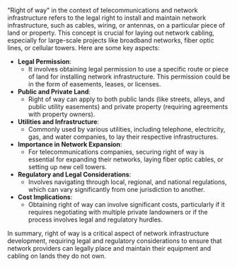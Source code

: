 "Right of way" in the context of telecommunications and network infrastructure refers to the legal right to install and maintain network infrastructure, such as cables, wiring, or antennas, on a particular piece of land or property. This concept is crucial for laying out network cabling, especially for large-scale projects like broadband networks, fiber optic lines, or cellular towers. Here are some key aspects:

- **Legal Permission**: 
	- It involves obtaining legal permission to use a specific route or piece of land for installing network infrastructure. This permission could be in the form of easements, leases, or licenses.
- **Public and Private Land**: 
	- Right of way can apply to both public lands (like streets, alleys, and public utility easements) and private property (requiring agreements with property owners).
- **Utilities and Infrastructure**:
	- Commonly used by various utilities, including telephone, electricity, gas, and water companies, to lay their respective infrastructures.
- **Importance in Network Expansion**: 
	- For telecommunications companies, securing right of way is essential for expanding their networks, laying fiber optic cables, or setting up new cell towers.
- **Regulatory and Legal Considerations**: 
	- Involves navigating through local, regional, and national regulations, which can vary significantly from one jurisdiction to another. 
- **Cost Implications**: 
	- Obtaining right of way can involve significant costs, particularly if it requires negotiating with multiple private landowners or if the process involves legal and regulatory hurdles.

In summary, right of way is a critical aspect of network infrastructure development, requiring legal and regulatory considerations to ensure that network providers can legally place and maintain their equipment and cabling on lands they do not own.